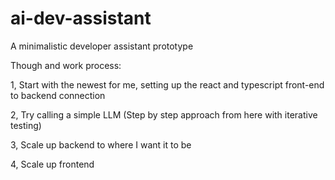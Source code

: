 # ai-dev-assistant
A minimalistic developer assistant prototype

Though and work process:

1, Start with the newest for me, setting up the react and typescript front-end to backend connection

2, Try calling a simple LLM (Step by step approach from here with iterative testing)

3, Scale up backend to where I want it to be

4, Scale up frontend
